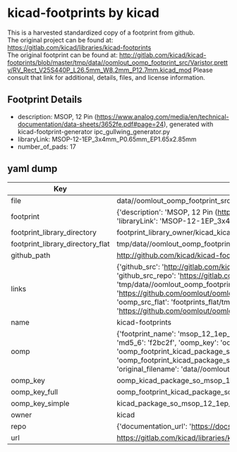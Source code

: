 # kicad-footprints by kicad  
This is a harvested standardized copy of a footprint from github.  
The original project can be found at:  
https://gitlab.com/kicad/libraries/kicad-footprints  
The original footprint can be found at:
http://gitlab.com/kicad/kicad-footprints/blob/master/tmp/data//oomlout_oomp_footprint_src/Varistor.pretty/RV_Rect_V25S440P_L26.5mm_W8.2mm_P12.7mm.kicad_mod
Please consult that link for additional, details, files, and license information.  
## Footprint Details
* description: MSOP, 12 Pin (https://www.analog.com/media/en/technical-documentation/data-sheets/3652fe.pdf#page=24), generated with kicad-footprint-generator ipc_gullwing_generator.py  
* libraryLink: MSOP-12-1EP_3x4mm_P0.65mm_EP1.65x2.85mm  
* number_of_pads: 17  
## yaml dump  
| Key | Value |  
| --- | --- |  
| file | data//oomlout_oomp_footprint_src/kicad-footprints/Package_SO.pretty/MSOP-12-1EP_3x4mm_P0.65mm_EP1.65x2.85mm.kicad_mod |  
| footprint | {'description': 'MSOP, 12 Pin (https://www.analog.com/media/en/technical-documentation/data-sheets/3652fe.pdf#page=24), generated with kicad-footprint-generator ipc_gullwing_generator.py', 'libraryLink': 'MSOP-12-1EP_3x4mm_P0.65mm_EP1.65x2.85mm', 'number_of_pads': 17} |  
| footprint_library_directory | footprint_library_owner/kicad_kicad-footprints/ |  
| footprint_library_directory_flat | tmp/data//oomlout_oomp_footprint_src/footprints_flat/kicad_package_so_msop_12_1ep_3x4mm_p0_65mm_ep1_65x2_85mm/working |  
| github_path | http://github.com/kicad/kicad-footprints/blob/master/tmp/data//oomlout_oomp_footprint_src/Package_SO.pretty/MSOP-12-1EP_3x4mm_P0.65mm_EP1.65x2.85mm.kicad_mod |  
| links | {'github_src': 'http://gitlab.com/kicad/kicad-footprints/blob/master/tmp/data//oomlout_oomp_footprint_src/Varistor.pretty/RV_Rect_V25S440P_L26.5mm_W8.2mm_P12.7mm.kicad_mod', 'github_src_repo': 'https://gitlab.com/kicad/libraries/kicad-footprints', 'oomp_bot': 'tmp/data//oomlout_oomp_footprint_src/footprints/kicad_package_so_msop_12_1ep_3x4mm_p0_65mm_ep1_65x2_85mm/working', 'oomp_bot_github': 'https://github.com/oomlout/oomlout_oomp_footprint_bot/tree/main/tmp/data//oomlout_oomp_footprint_src/footprints/kicad_package_so_msop_12_1ep_3x4mm_p0_65mm_ep1_65x2_85mm/working', 'oomp_src_flat': 'footprints_flat/tmp/data//oomlout_oomp_footprint_src/footprints_flat/kicad_package_so_msop_12_1ep_3x4mm_p0_65mm_ep1_65x2_85mm/working', 'oomp_src_flat_github': 'https://github.com/oomlout/oomlout_oomp_footprint_src/tree/main/tmp/data//oomlout_oomp_footprint_src/footprints_flat/kicad_package_so_msop_12_1ep_3x4mm_p0_65mm_ep1_65x2_85mm/working'} |  
| name | kicad-footprints |  
| oomp | {'footprint_name': 'msop_12_1ep_3x4mm_p0_65mm_ep1_65x2_85mm', 'library_name': 'package_so', 'md5': 'f2bc2f9ed42ed502fb7d90302e863848', 'md5_10': 'f2bc2f9ed4', 'md5_5': 'f2bc2', 'md5_6': 'f2bc2f', 'oomp_key': 'oomp_kicad_package_so_msop_12_1ep_3x4mm_p0_65mm_ep1_65x2_85mm', 'oomp_key_extra': 'oomp_footprint_kicad_package_so_msop_12_1ep_3x4mm_p0_65mm_ep1_65x2_85mm', 'oomp_key_full': 'oomp_footprint_kicad_package_so_msop_12_1ep_3x4mm_p0_65mm_ep1_65x2_85mm_f2bc2f', 'oomp_key_simple': 'kicad_package_so_msop_12_1ep_3x4mm_p0_65mm_ep1_65x2_85mm', 'original_filename': 'data//oomlout_oomp_footprint_src/kicad-footprints/Package_SO.pretty/MSOP-12-1EP_3x4mm_P0.65mm_EP1.65x2.85mm.kicad_mod', 'owner_name': 'kicad'} |  
| oomp_key | oomp_kicad_package_so_msop_12_1ep_3x4mm_p0_65mm_ep1_65x2_85mm |  
| oomp_key_full | oomp_footprint_kicad_package_so_msop_12_1ep_3x4mm_p0_65mm_ep1_65x2_85mm |  
| oomp_key_simple | kicad_package_so_msop_12_1ep_3x4mm_p0_65mm_ep1_65x2_85mm |  
| owner | kicad |  
| repo | {'documentation_url': 'https://docs.github.com/rest/repos/repos#get-a-repository', 'message': 'Not Found'} |  
| url | https://gitlab.com/kicad/libraries/kicad-footprints |  

